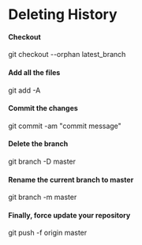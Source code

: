 Deleting History
================

#### Checkout

   git checkout --orphan latest_branch

#### Add all the files

   git add -A

#### Commit the changes

   git commit -am "commit message"

#### Delete the branch

   git branch -D master

#### Rename the current branch to master

   git branch -m master

#### Finally, force update your repository

   git push -f origin master